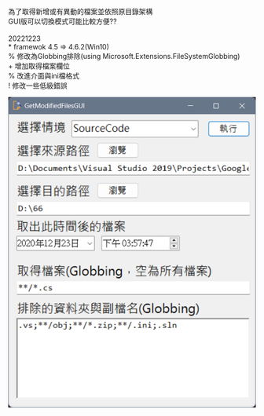 為了取得新增或有異動的檔案並依照原目錄架構  
GUI版可以切換模式可能比較方便??  
\
20221223  
\* framewok 4.5 => 4.6.2(Win10)  
% 修改為Globbing排除(using Microsoft.Extensions.FileSystemGlobbing)  
\+ 增加取得檔案欄位  
% 改進介面與ini檔格式  
! 修改一些低級錯誤  


![alt text](snapshot.png "Title")